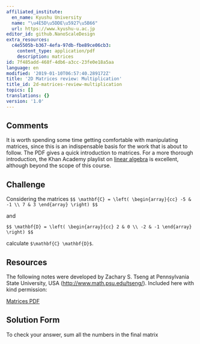 ```yaml
---
affiliated_institute:
  en_name: Kyushu University
  name: "\u4E5D\u5DDE\u5927\u5B66"
  url: https://www.kyushu-u.ac.jp
editor_id: github.NanoScaleDesign
extra_resources:
  c4e5505b-b367-4efa-97db-fbe89ce06cb3:
    content_type: application/pdf
    description: matrices
id: 7f485add-468f-4db6-a3cc-23fe0e18a5aa
language: en
modified: '2019-01-10T06:57:40.289172Z'
title: '2D Matrices review: Multiplication'
title_id: 2d-matrices-review-multiplication
topics: []
translations: {}
version: '1.0'
---
```


## Comments
It is worth spending some time getting comfortable with manipulating matrices, since this is an indispensable basis for the work that is about to follow. The PDF gives a quick introduction to matrices. For a more thorough introduction, the Khan Academy playlist on [linear algebra](https://www.khanacademy.org/math/linear-algebra/alternate-bases) is excellent, although beyond the scope of this course.

## Challenge
Considering the matrices
`$$
    \mathbf{C} =
\left(
    \begin{array}{cc}
        -5 & -1 \\
        7 & 3
    \end{array}
\right)
$$`

and

`$$
    \mathbf{D} =
\left(
    \begin{array}{cc}
        2 & 0 \\
        -2 & -1
    \end{array}
\right)
$$`

calculate `$\mathbf{C} \mathbf{D}$`.


## Resources
The following notes were developed by Zachary S. Tseng at Pennsylvania State University, USA (http://www.math.psu.edu/tseng/). Included here with kind permission:

[Matrices PDF]([matrices](/api/v0/teachers/github.NanoScaleDesign/resources/public/c4e5505b-b367-4efa-97db-fbe89ce06cb3.pdf/c4e5505b-b367-4efa-97db-fbe89ce06cb3.pdf))


## Solution Form
To check your answer, sum all the numbers in the final matrix
